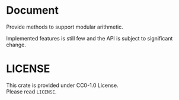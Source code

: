 # Document
Provide methods to support modular arithmetic.

Implemented features is still few and the API is subject to significant change.

# LICENSE
This crate is provided under CC0-1.0 License.  
Please read `LICENSE`.